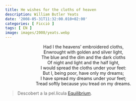 ```yaml
---
title: He wishes for the cloths of heaven
description: William Butler Yeats
date: '2008-05-31T11:32:00.010+02:00'
categories: [ Ficció ]
tags: [ EN ]
image: images/2008/yeats.webp
---
```


<div style="text-align:center">
Had I the heavens’ embroidered cloths,<br>
Enwrought with golden and silver light,<br>
The blue and the dim and the dark cloths<br>
Of night and light and the half light,<br>
I would spread the cloths under your feet:<br>
But I, being poor, have only my dreams;<br>
I have spread my dreams under your feet;<br>
Tread softly because you tread on my dreams.
</div>

> Descobert a la pel.lícula <a href="https://www.filmaffinity.com/es/film137701.html">Equilibrium</a>.
